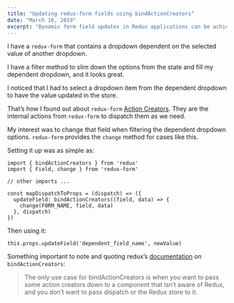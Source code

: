 ```yaml
---
title: "Updating redux-form fields using bindActionCreators"
date: "March 16, 2019"
excerpt: "Dynamic form field updates in Redux applications can be achieved through bindActionCreators and redux-form's change action creator, eliminating manual user interactions for dependent dropdown synchronization. The implementation demonstrates programmatic field updates that maintain consistent form state across complex user interfaces."
---
```


I have a `redux-form` that contains a dropdown dependent on the selected value of another dropdown.

I have a filter method to slim down the options from the state and fill my dependent dropdown, and it looks great.

I noticed that I had to select a dropdown item from the dependent dropdown to have the value updated in the store.

That’s how I found out about `redux-form` [Action Creators](https://redux-form.com/6.0.0-alpha.4/docs/api/actioncreators.md/). They are the internal actions from `redux-form` to dispatch them as we need.

My interest was to change that field when filtering the dependent dropdown options. `redux-form` provides the `change` method for cases like this.

Setting it up was as simple as:

    import { bindActionCreators } from 'redux'
    import { Field, change } from 'redux-form'
    
    // other imports ...

    const mapDispatchToProps = (dispatch) => ({
      updateField: bindActionCreators((field, data) => {
        change(FORM_NAME, field, data)
      }, dispatch)
    })

Then using it:

    this.props.updateField('dependent_field_name', newValue)

Something important to note and quoting redux’s [documentation](https://redux.js.org/api/bindactioncreators#bindactioncreatorsactioncreators-dispatch) on `bindActionCreators`:

> The only use case for bindActionCreators is when you want to pass some action creators down to a component that isn’t aware of Redux, and you don’t want to pass dispatch or the Redux store to it.